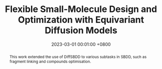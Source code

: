 ---
title:          Flexible Small-Molecule Design and Optimization with Equivariant Diffusion Models
date:           2023-03-01 00:01:00 +0800
selected:       false
pub:            "MLDD @ ICLR"
# pub_pre:        "Submitted to "
# pub_post:       'Under review.'
# pub_last:       ' <span class="badge badge-pill badge-custom badge-success">Spotlight</span>'
pub_date:       "2023"

abstract: >-
  This work extended the use of DiffSBDD to various subtasks in SBDD, such as fragment linking and compounds optimisation. 
cover:          assets/images/covers/painting.png
authors:
  - Charles Harris
  - Keiran Didi
  - Arne Schneuing
  - Yuanqi Du
  - Arian Jamasb
  - Michael Bronstein
  - Bruno Correia 
  - Tom Blundell
  - Pietro Lió
links:
  Paper: https://drive.google.com/file/d/11kSYs6WYAg2_D0HtF8NxG7e6dUGQcVaL/view
---